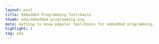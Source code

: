 ```yaml
---
layout: post
title: Embedded Programming Toolchains
thumb: eda/embedded-programming.png
meta: Getting to know popular toolchains for embedded programming.  
highlight: 1
tag: eda
---
```


